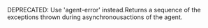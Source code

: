 DEPRECATED: Use 'agent-error' instead.Returns a sequence of the exceptions thrown during asynchronousactions of the agent.